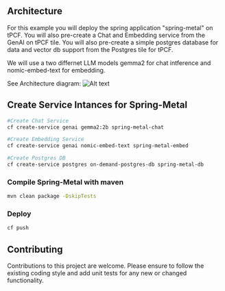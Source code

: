 

## Architecture
For this example you will deploy the spring application "spring-metal" on tPCF.
You will also pre-create a Chat and Embedding service from the GenAI on tPCF tile.
You will also pre-create a simple postgres database for data and vector db support from the Postgres tile for tPCF.

We will use a two differnet LLM models gemma2 for chat intference and nomic-embed-text for embedding.

See Architecture diagram:
![Alt text](https://github.com/nkuhn-vmw/GenAI-for-TPCF-Samples/blob/main/spring-metal/spring-metal-arch.png "Spring-metal AI Architecture")

## Create Service Intances for Spring-Metal

```bash
#Create Chat Service
cf create-service genai gemma2:2b spring-metal-chat

#Create Embedding Service
cf create-service genai nomic-embed-text spring-metal-embed

#Create Postgres DB
cf create-service postgres on-demand-postgres-db spring-metal-db
```

### Compile Spring-Metal with maven
```bash
mvn clean package -DskipTests
```

### Deploy
```bash
cf push
```

## Contributing
Contributions to this project are welcome. Please ensure to follow the existing coding style and add unit tests for any new or changed functionality.


